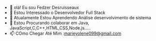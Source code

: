 - 👋 olá! Eu sou Fedzer Desruisseaux
- 👀 Estou Interessado o Desenvolvedor Full Stack
- 🌱 Atualamente Estou Aprendendo Análise desenvolvimento de sistema  
- 💞️ Estou Procurando colaborar em Java, JavaScript,C,C++,HTML,CSS,Node.js.....
- 📫 COmo Chegar Até Mim :marieyolene099@gmail.com

<!---
FedzerDesruisseaux/FedzerDesruisseaux is a ✨ special ✨ repository because its `README.md` (this file) appears on your GitHub profile.
You can click the Preview link to take a look at your changes.
--->
